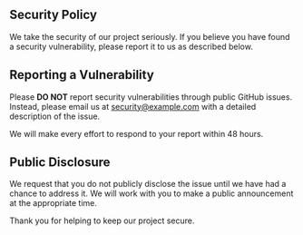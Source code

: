 ## Security Policy

We take the security of our project seriously. If you believe you have found a security vulnerability, please report it to us as described below.

## Reporting a Vulnerability

Please **DO NOT** report security vulnerabilities through public GitHub issues. Instead, please email us at security@example.com with a detailed description of the issue.

We will make every effort to respond to your report within 48 hours.

## Public Disclosure

We request that you do not publicly disclose the issue until we have had a chance to address it. We will work with you to make a public announcement at the appropriate time.

Thank you for helping to keep our project secure.
